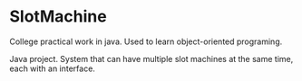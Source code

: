 # SlotMachine
College practical work in java. Used to learn object-oriented programing. 

Java project. System that can have multiple slot machines at the same time, each with an interface.

